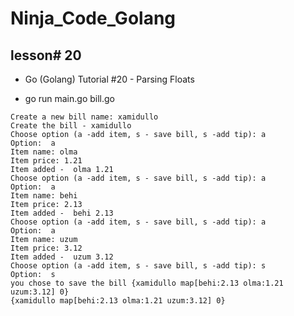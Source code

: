 # Ninja_Code_Golang

## lesson# 20

- Go (Golang) Tutorial #20 - Parsing Floats

* go run main.go bill.go

```
Create a new bill name: xamidullo
Create the bill - xamidullo
Choose option (a -add item, s - save bill, s -add tip): a
Option:  a
Item name: olma
Item price: 1.21
Item added -  olma 1.21
Choose option (a -add item, s - save bill, s -add tip): a
Option:  a
Item name: behi
Item price: 2.13
Item added -  behi 2.13
Choose option (a -add item, s - save bill, s -add tip): a
Option:  a
Item name: uzum
Item price: 3.12
Item added -  uzum 3.12
Choose option (a -add item, s - save bill, s -add tip): s
Option:  s
you chose to save the bill {xamidullo map[behi:2.13 olma:1.21 uzum:3.12] 0}
{xamidullo map[behi:2.13 olma:1.21 uzum:3.12] 0}
```
